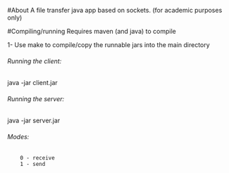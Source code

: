 #About
A file transfer java app based on sockets. (for academic purposes only)

#Compiling/running
Requires maven (and java) to compile

1- Use make to compile/copy the runnable jars into the main directory

###### Running the client:
 java -jar client.jar <host> <hostport> <mode> <filepath>

###### Running the server:
  java -jar server.jar <port> <mode> <filename>

###### Modes:  
        0 - receive
        1 - send
